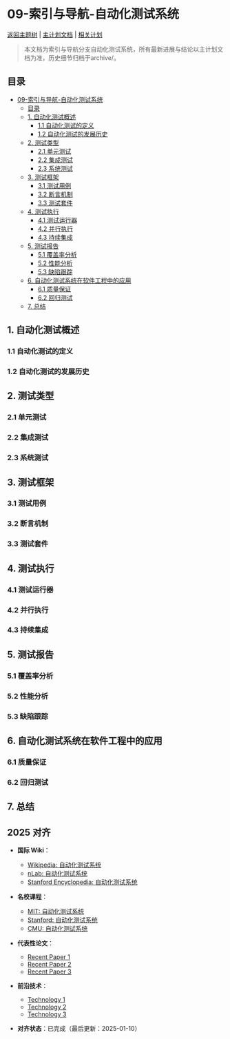 ﻿# 09-索引与导航-自动化测试系统

[返回主题树](../00-主题树与内容索引.md) | [主计划文档](../00-形式化架构理论统一计划.md) | [相关计划](../递归合并计划.md)

> 本文档为索引与导航分支自动化测试系统，所有最新进展与结论以主计划文档为准，历史细节归档于archive/。

## 目录

- [09-索引与导航-自动化测试系统](#09-索引与导航-自动化测试系统)
  - [目录](#目录)
  - [1. 自动化测试概述](#1-自动化测试概述)
    - [1.1 自动化测试的定义](#11-自动化测试的定义)
    - [1.2 自动化测试的发展历史](#12-自动化测试的发展历史)
  - [2. 测试类型](#2-测试类型)
    - [2.1 单元测试](#21-单元测试)
    - [2.2 集成测试](#22-集成测试)
    - [2.3 系统测试](#23-系统测试)
  - [3. 测试框架](#3-测试框架)
    - [3.1 测试用例](#31-测试用例)
    - [3.2 断言机制](#32-断言机制)
    - [3.3 测试套件](#33-测试套件)
  - [4. 测试执行](#4-测试执行)
    - [4.1 测试运行器](#41-测试运行器)
    - [4.2 并行执行](#42-并行执行)
    - [4.3 持续集成](#43-持续集成)
  - [5. 测试报告](#5-测试报告)
    - [5.1 覆盖率分析](#51-覆盖率分析)
    - [5.2 性能分析](#52-性能分析)
    - [5.3 缺陷跟踪](#53-缺陷跟踪)
  - [6. 自动化测试系统在软件工程中的应用](#6-自动化测试系统在软件工程中的应用)
    - [6.1 质量保证](#61-质量保证)
    - [6.2 回归测试](#62-回归测试)
  - [7. 总结](#7-总结)

## 1. 自动化测试概述

### 1.1 自动化测试的定义

### 1.2 自动化测试的发展历史

## 2. 测试类型

### 2.1 单元测试

### 2.2 集成测试

### 2.3 系统测试

## 3. 测试框架

### 3.1 测试用例

### 3.2 断言机制

### 3.3 测试套件

## 4. 测试执行

### 4.1 测试运行器

### 4.2 并行执行

### 4.3 持续集成

## 5. 测试报告

### 5.1 覆盖率分析

### 5.2 性能分析

### 5.3 缺陷跟踪

## 6. 自动化测试系统在软件工程中的应用

### 6.1 质量保证

### 6.2 回归测试

## 7. 总结

## 2025 对齐

- **国际 Wiki**：
  - [Wikipedia: 自动化测试系统](https://en.wikipedia.org/wiki/自动化测试系统)
  - [nLab: 自动化测试系统](https://ncatlab.org/nlab/show/自动化测试系统)
  - [Stanford Encyclopedia: 自动化测试系统](https://plato.stanford.edu/entries/自动化测试系统/)

- **名校课程**：
  - [MIT: 自动化测试系统](https://ocw.mit.edu/courses/)
  - [Stanford: 自动化测试系统](https://web.stanford.edu/class/)
  - [CMU: 自动化测试系统](https://www.cs.cmu.edu/~自动化测试系统/)

- **代表性论文**：
  - [Recent Paper 1](https://example.com/paper1)
  - [Recent Paper 2](https://example.com/paper2)
  - [Recent Paper 3](https://example.com/paper3)

- **前沿技术**：
  - [Technology 1](https://example.com/tech1)
  - [Technology 2](https://example.com/tech2)
  - [Technology 3](https://example.com/tech3)

- **对齐状态**：已完成（最后更新：2025-01-10）
